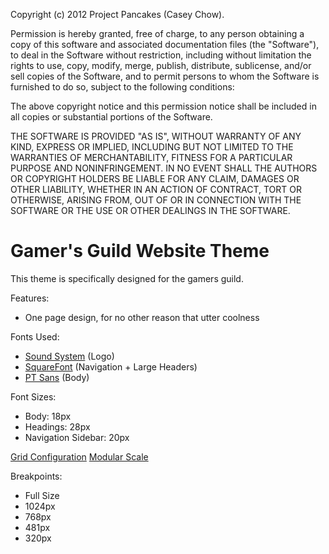 Copyright (c) 2012 Project Pancakes (Casey Chow).

Permission is hereby granted, free of charge, to any person obtaining a copy of this software and associated documentation files (the "Software"), to deal in the Software without restriction, including without limitation the rights to use, copy, modify, merge, publish, distribute, sublicense, and/or sell copies of the Software, and to permit persons to whom the Software is furnished to do so, subject to the following conditions:

The above copyright notice and this permission notice shall be included in all copies or substantial portions of the Software.

THE SOFTWARE IS PROVIDED "AS IS", WITHOUT WARRANTY OF ANY KIND, EXPRESS OR IMPLIED, INCLUDING BUT NOT LIMITED TO THE WARRANTIES OF MERCHANTABILITY, FITNESS FOR A PARTICULAR PURPOSE AND NONINFRINGEMENT. IN NO EVENT SHALL THE AUTHORS OR COPYRIGHT HOLDERS BE LIABLE FOR ANY CLAIM, DAMAGES OR OTHER LIABILITY, WHETHER IN AN ACTION OF CONTRACT, TORT OR OTHERWISE, ARISING FROM, OUT OF OR IN CONNECTION WITH THE SOFTWARE OR THE USE OR OTHER DEALINGS IN THE SOFTWARE.


Gamer's Guild Website Theme
============================

This theme is specifically designed for the gamers guild.

Features:
* One page design, for no other reason that utter coolness

Fonts Used:
* [Sound System](http://www.dafont.com/sound-system.font) (Logo)
* [SquareFont](http://www.dafont.com/squarefont.font) (Navigation + Large Headers)
* [PT Sans](http://www.fontsquirrel.com/fonts/PT-Sans) (Body)

Font Sizes:
* Body: 18px
* Headings: 28px
* Navigation Sidebar: 20px

[Grid Configuration](http://gridcalculator.dk/#/974/12/28/28)
[Modular Scale](http://modularscale.com/scale/?px1=16&px2=24&ra1=1.778&ra2=0)

Breakpoints:
* Full Size
* 1024px
* 768px
* 481px
* 320px

